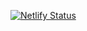 [![Netlify Status](https://api.netlify.com/api/v1/badges/4badf93f-68ae-481e-bab2-6e7ee4bb7f63/deploy-status)](https://app.netlify.com/sites/genrescope/deploys)